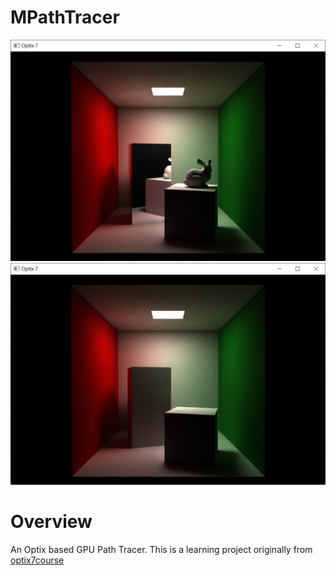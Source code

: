 # MPathTracer
![](https://github.com/WCTPD/MPathTracer/blob/master/output1.png) ![](https://github.com/WCTPD/MPathTracer/blob/master/output2.png)
# Overview
An Optix based GPU Path Tracer. This is a learning project originally from [optix7course](https://github.com/ingowald/optix7course)
